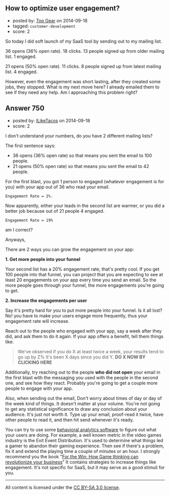 ## How to optimize user engagement?

- posted by: [Top Gear](https://stackexchange.com/users/4690596/top-gear) on 2014-09-18
- tagged: `customer-development`
- score: 2

<p>So today I did soft launch of my SaaS tool by sending out to my mailing list.</p>

<p>36 opens (36% open rate). 18 clicks. 13 people signed up from older mailing list. 1 engaged.</p>

<p>21 opens (50% open rate). 11 clicks. 8 people signed up from latest mailing list. 4 engaged.</p>

<p>However, even the engagement was short lasting, after they created some jobs, they stopped. What is my next move here? I already emailed them to see if they need any help. Am I approaching this problem right?</p>



## Answer 750

- posted by: [ILikeTacos](https://stackexchange.com/users/1382925/iliketacos) on 2014-09-18
- score: 2

<p>I don't understand your numbers, do you have 2 different mailing lists? </p>

<p>The first sentence says:</p>

<ul>
<li>36 opens (36% open rate) so that means you sent the email to 100
people.  </li>
<li>21 opens (50% open rate) so that means you sent the email to 42
people.</li>
</ul>

<p>For the first blast, you got 1 person to engaged (whatever engagement is for you) with your app out of 36 who read your email. </p>

<p><code>Engagement Rate = 2%.</code></p>

<p>Now apparently, either your leads in the second list are warmer, or you did a better job because out of 21 people 4 engaged.</p>

<p><code>Engagement Rate = 19%</code></p>

<p>am I correct? </p>

<p>Anyways, </p>

<p>There are 2 ways you can grow the engagement on your app:</p>

<p><strong>1. Get more people into your funnel</strong></p>

<p>Your second list has a 20% engagement rate, that's pretty cool. If you get 100 people into that funnel, you can project that you are expecting to see at least 20 engagements on your app every time you send an email. So the more people goes through your funnel, the more engagements you're going to get. </p>

<p><strong>2. Increase the engagements per user</strong></p>

<p>Say it's pretty hard for you to put more people into your funnel. Is it all lost? No! you have to make your users engage more frequently, thus your engagement rate will increase.</p>

<p>Reach out to the people who engaged with your app, say a week after they did, and ask them to do it again. If your app offers a benefit, tell them things like:</p>

<blockquote>
  <p>We've observed if you do X at least twice a week, your results tend to
  go up by Z% It's been X days since you did Y.  <strong>DO X NOW BY CLICKING
  HERE</strong></p>
</blockquote>

<p>Additionally, try reaching out to the people <strong>who did not open</strong> your email in the first blast with the messaging you used with the people in the second one, and see how they react. Probably you're going to get a couple more people to engage with your app.</p>

<p>Also, when sending out the email, Don't worry about times of day or day of the week kind of things. It doesn't matter at your volume. You're not going to get any statistical significance to draw any conclusion about your audience. It's just not worth it. Type up your email, proof-read it twice, have other people to read it, and then hit send whenever it's ready.</p>

<p>You can try to use some <a href="http://customer.io/" rel="nofollow">behavioral analytics software</a> to figure out what your users are doing. For example, a well known metric in the video games industry is the Exit Event Distribution. It's used to determine what things led a gamer to abandon their gaming experience. Then see if there's a problem, fix it and extend the playing time a couple of minutes or an hour. I strongly recommend you the book "<a href="http://amzn.to/1p2u4Fg" rel="nofollow">For the Win: How Game thinking can revolutionize your business</a>" It contains strategies to increase things like engagement. It's not specific for SaaS, but it may serve as a good stimuli for you. </p>




---

All content is licensed under the [CC BY-SA 3.0 license](https://creativecommons.org/licenses/by-sa/3.0/).
